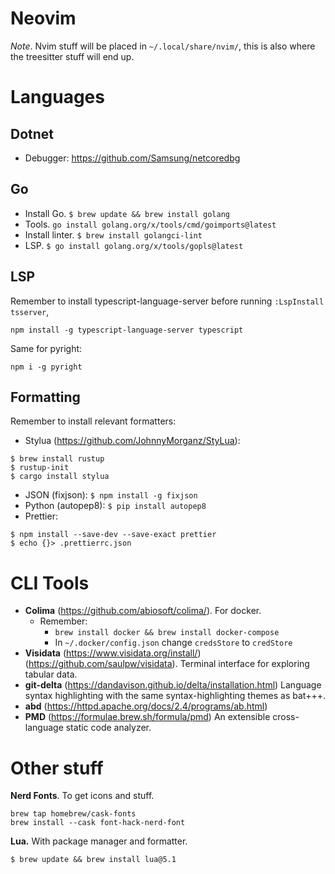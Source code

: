 # Neovim

*Note*. Nvim stuff will be placed in `~/.local/share/nvim/`, this is also where the treesitter stuff will end up.

# Languages

## Dotnet
- Debugger: https://github.com/Samsung/netcoredbg

## Go
- Install Go. `$ brew update && brew install golang`
- Tools. `go install golang.org/x/tools/cmd/goimports@latest`
- Install linter. `$ brew install golangci-lint`
- LSP. `$ go install golang.org/x/tools/gopls@latest`

## LSP
Remember to install typescript-language-server before running `:LspInstall tsserver`,
```
npm install -g typescript-language-server typescript
```
Same for pyright:
```
npm i -g pyright
```

## Formatting
Remember to install relevant formatters:
- Stylua (https://github.com/JohnnyMorganz/StyLua):
```
$ brew install rustup
$ rustup-init
$ cargo install stylua
```
- JSON (fixjson): `$ npm install -g fixjson`
- Python (autopep8): `$ pip install autopep8`
- Prettier: 
```
$ npm install --save-dev --save-exact prettier
$ echo {}> .prettierrc.json
```

# CLI Tools
- **Colima** (https://github.com/abiosoft/colima/). For docker.
    - Remember: 
        - `brew install docker && brew install docker-compose`
        - In `~/.docker/config.json` change `credsStore` to `credStore`
- **Visidata** (https://www.visidata.org/install/) (https://github.com/saulpw/visidata). Terminal interface for exploring tabular data.
- **git-delta** (https://dandavison.github.io/delta/installation.html) Language syntax highlighting with the same syntax-highlighting themes as bat+++.
- **abd** (https://httpd.apache.org/docs/2.4/programs/ab.html)
- **PMD** (https://formulae.brew.sh/formula/pmd) An extensible cross-language static code analyzer.

# Other stuff
**Nerd Fonts**. To get icons and stuff.
```
brew tap homebrew/cask-fonts
brew install --cask font-hack-nerd-font
```

**Lua.** 
With package manager and formatter.
```
$ brew update && brew install lua@5.1
```
